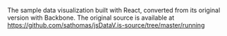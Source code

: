 The sample data visualization built with React, converted from its original version with Backbone.
The original source is available at https://github.com/sathomas/jsDataV.is-source/tree/master/running

